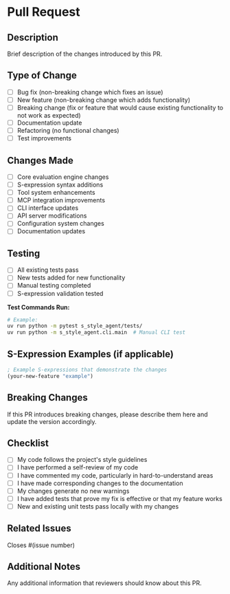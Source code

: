 # Pull Request

## Description
Brief description of the changes introduced by this PR.

## Type of Change
- [ ] Bug fix (non-breaking change which fixes an issue)
- [ ] New feature (non-breaking change which adds functionality)
- [ ] Breaking change (fix or feature that would cause existing functionality to not work as expected)
- [ ] Documentation update
- [ ] Refactoring (no functional changes)
- [ ] Test improvements

## Changes Made
- [ ] Core evaluation engine changes
- [ ] S-expression syntax additions
- [ ] Tool system enhancements
- [ ] MCP integration improvements
- [ ] CLI interface updates
- [ ] API server modifications
- [ ] Configuration system changes
- [ ] Documentation updates

## Testing
- [ ] All existing tests pass
- [ ] New tests added for new functionality
- [ ] Manual testing completed
- [ ] S-expression validation tested

**Test Commands Run:**
```bash
# Example:
uv run python -m pytest s_style_agent/tests/
uv run python -m s_style_agent.cli.main  # Manual CLI test
```

## S-Expression Examples (if applicable)
```lisp
; Example S-expressions that demonstrate the changes
(your-new-feature "example")
```

## Breaking Changes
If this PR introduces breaking changes, please describe them here and update the version accordingly.

## Checklist
- [ ] My code follows the project's style guidelines
- [ ] I have performed a self-review of my code
- [ ] I have commented my code, particularly in hard-to-understand areas
- [ ] I have made corresponding changes to the documentation
- [ ] My changes generate no new warnings
- [ ] I have added tests that prove my fix is effective or that my feature works
- [ ] New and existing unit tests pass locally with my changes

## Related Issues
Closes #(issue number)

## Additional Notes
Any additional information that reviewers should know about this PR.